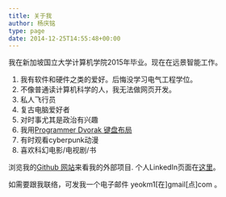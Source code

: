 ```yaml
---
title: 关于我
author: 杨庆铭
type: page
date: 2014-12-25T14:55:48+00:00
---
```


我在新加坡国立大学计算机学院2015年毕业。现在在远景智能工作。

1. 我有软件和硬件之类的爱好。后悔没学习电气工程学位。
2. 不像普通读计算机科学的人，我无法做网页开发。
3. 私人飞行员
4. 复古电脑爱好者
5. 对时事尤其是政治有兴趣
6. 我用[Programmer Dvorak 键盘布局][1]
7. 有时观看cyberpunk动漫
8. 喜欢科幻电影/电视剧/书

浏览我的[Github 网站][2]来看我的外部项目. 个人LinkedIn页面在[这里][3]。

如需要跟我联络，可发我一个电子邮件 yeokm1[在]gmail[点]com 。

[1]: /2013/02/programmer-dvorak-layout/
[2]: https://github.com/yeokm1
[3]: https://www.linkedin.com/in/yeokhengmeng
